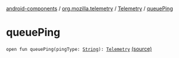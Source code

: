 [android-components](../../index.md) / [org.mozilla.telemetry](../index.md) / [Telemetry](index.md) / [queuePing](./queue-ping.md)

# queuePing

`open fun queuePing(pingType: `[`String`](https://kotlinlang.org/api/latest/jvm/stdlib/kotlin/-string/index.html)`): `[`Telemetry`](index.md) [(source)](https://github.com/mozilla-mobile/android-components/blob/master/components/service/telemetry/src/main/java/org/mozilla/telemetry/Telemetry.java#L75)